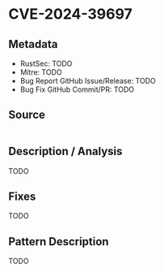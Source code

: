 # CVE-2024-39697

## Metadata

- RustSec: TODO
- Mitre: TODO
- Bug Report GitHub Issue/Release: TODO
- Bug Fix GitHub Commit/PR: TODO

## Source

```rust

```

## Description / Analysis

TODO

## Fixes

TODO

## Pattern Description

TODO